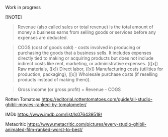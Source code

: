 Work in progress

[!NOTE]
> Revenue (also called sales or total revenue) is the total amount of money a business earns from selling goods or services before any expenses are deducted.  

>COGS (cost of goods sold) - costs involved in producing or purchasing the goods that a business sells. It includes expenses directly tied to making or acquiring products but does not include indirect costs like rent, marketing, or administrative expenses. 
(([x]) Raw materials, ([x]) Direct labor, ([x]) Manufacturing costs (utilities for production, packaging), ([x]) Wholesale purchase costs (if reselling products instead of making them)).

> Gross income (or gross profit) = Revenue - COGS

Rotten Tomatoes
https://editorial.rottentomatoes.com/guide/all-studio-ghibli-movies-ranked-by-tomatometer/

IMDb
https://www.imdb.com/list/ls076439519/

Metacritic
https://www.metacritic.com/pictures/every-studio-ghibli-animated-film-ranked-worst-to-best/


